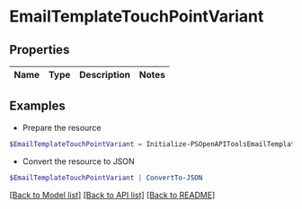 # EmailTemplateTouchPointVariant
## Properties

Name | Type | Description | Notes
------------ | ------------- | ------------- | -------------

## Examples

- Prepare the resource
```powershell
$EmailTemplateTouchPointVariant = Initialize-PSOpenAPIToolsEmailTemplateTouchPointVariant 
```

- Convert the resource to JSON
```powershell
$EmailTemplateTouchPointVariant | ConvertTo-JSON
```

[[Back to Model list]](../README.md#documentation-for-models) [[Back to API list]](../README.md#documentation-for-api-endpoints) [[Back to README]](../README.md)

